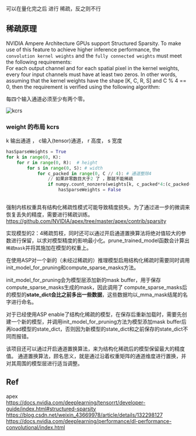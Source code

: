 可以在量化完之后 进行 稀疏，反之则不行      

## 稀疏原理    

NVIDIA Ampere Architecture GPUs support Structured Sparsity. To make use of this feature to achieve higher inference performance, the `convolution kernel weights` and the `fully connected weights` must meet the following requirements:     
For each output channel and for each spatial pixel in the kernel weights, every four input channels must have at least two zeros. In other words, assuming that the kernel weights have the shape [K, C, R, S] and C % 4 == 0, then the requirement is verified using the following algorithm:     

每四个输入通道必须至少有两个零。   

![kcrs](https://github.com/lix19937/tensorrt-insight/assets/38753233/ec85a73c-c704-4f30-ae78-6122a90c7991)

### weight 的布局 kcrs   
k 输出通道 ， c输入(tensor)通道， r 高度， s 宽度        
```py
hasSparseWeights = True
for k in range(0, K):
    for r in range(0, R):  # height  
        for s in range(0, S): # width  
            for c_packed in range(0, C // 4): # 通道整除4  
                // 如果非零数目大于2 了 ，那就不能稀疏  
                if numpy.count_nonzero(weights[k, c_packed*4:(c_packed+1)*4, r, s]) > 2 :
                    hasSparseWeights = False
                    
```
强制内核权重具有结构化稀疏性模式可能导致精度损失。为了通过进一步的微调来恢复丢失的精度，需要进行稀疏训练。  https://github.com/NVIDIA/apex/tree/master/apex/contrib/sparsity     


实现模型的2：4稀疏剪枝，同时还可以通过开启通道置换算法将绝对值较大的参数进行保留，以求对模型精度的影响最小化。prune_trained_model函数会计算出`稀疏mask`并将其施加在模型的权重上。

在使用ASP对一个新的（未经过稀疏的）推理模型启用结构化稀疏时需要同时调用init_model_for_pruning和compute_sparse_masks方法。  

init_model_for_pruning会为模型层添加新的mask buffer，用于保存compute_sparse_masks生成的mask，因此调用了 compute_sparse_masks后的模型的**state_dict会比之前多出一些数据**，这些数据均以_mma_mask结尾的名字进行命名。       

对于已经使用ASP enable了结构化稀疏的模型，在保存后重新加载时，需要先创建一个新的模型，并调用init_model_for_pruning方法为模型添加mask buffer后再load模型的state_dict，否则因为新模型的state_dict和之前保存的state_dict不同而报错。


该项目还可以通过开启通道置换算法，来为结构化稀疏后的模型保留最大的精度值。
通道置换算法，顾名思义，就是通过沿着权重矩阵的通道维度进行置换，并对其周围的模型层进行适当调整。


 


## Ref   
apex   
https://docs.nvidia.com/deeplearning/tensorrt/developer-guide/index.html#structured-sparsity    
https://blog.csdn.net/weixin_43669978/article/details/132298127   
https://docs.nvidia.com/deeplearning/performance/dl-performance-convolutional/index.html   

